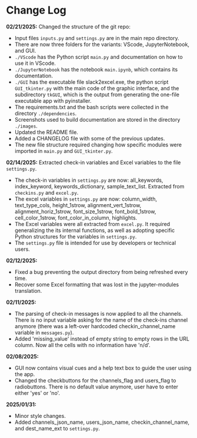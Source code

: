 # Change Log

**02/21/2025:**
Changed the structure of the git repo:
* Input files `inputs.py` and `settings.py` are in the main repo directory.
* There are now three folders for the variants: VScode, JupyterNotebook, and GUI.
* `./VScode` has the Python script `main.py` and documentation on how to use it in VScode.
* `./JupyterNotebook` has the notebook `main.ipynb`, which contains its documentation.
* `./GUI` has the executable file slack2excel.exe, the python script `GUI_tkinter.py` with the main code of the graphic interface, and the subdirectory `tkGUI`, which is the output from generating the one-file executable app with pyinstaller.
* The requirements.txt and the bash scripts were collected in the directory `./dependencies`.
* Screenshots used to build documentation are stored in the directory `./images`.
* Updated the README file.
* Added a CHANGELOG file with some of the previous updates.
* The new file structure required changing how specific modules were imported in `main.py` and `GUI_tkinter.py`.

**02/14/2025:**
Extracted check-in variables and Excel variables to the file `settings.py`.
* The check-in variables in `settings.py` are now: all_keywords, index_keyword, keywords_dictionary, sample_text_list. Extracted from `checkins.py` and `excel.py`.
* The excel variables in `settings.py` are now: column_width, text_type_cols, height_1strow, alignment_vert_1strow, alignment_horiz_1strow, font_size_1strow, font_bold_1strow, cell_color_1strow, font_color_in_column, highlights.
* The Excel variables were all extracted from `excel.py`. It required generalizing the its internal functions, as well as adopting specific Python structures for the variables in `settings.py`.
* The `settings.py` file is intended for use by developers or technical users.

**02/12/2025:**
* Fixed a bug preventing the output directory from being refreshed every time.
* Recover some Excel formatting that was lost in the jupyter-modules translation.

**02/11/2025:**
* The parsing of check-in messages is now applied to all the channels. There is no input variable asking for the name of the check-ins channel anymore (there was a left-over hardcoded checkin_channel_name variable in `messages.py`).
* Added 'missing_value' instead of empty string to empty rows in the URL column. Now all the cells with no information have 'n/d'.

**02/08/2025:**
* GUI now contains visual cues and a help text box to guide the user using the app.
* Changed the checkbuttons for the channels_flag and users_flag to radiobuttons. There is no default value anymore, user have to enter either 'yes' or 'no'.

**2025/01/31:**
* Minor style changes.
* Added channels_json_name, users_json_name, checkin_channel_name, and dest_name_ext to `settings.py`.